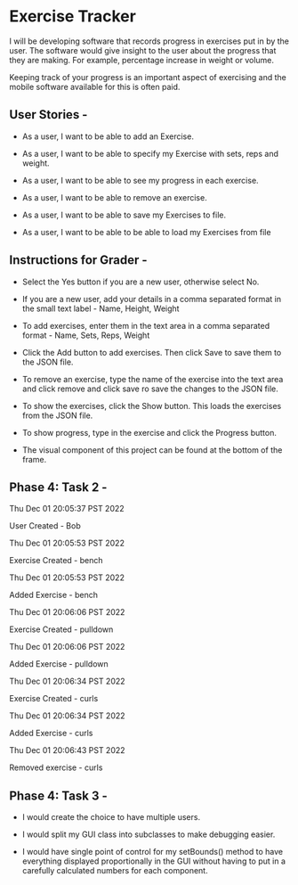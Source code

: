 # Exercise Tracker

I will be developing software that records progress in
exercises put in by the user.
The software would give insight to the user about the
progress that they are making. For example, percentage
increase in weight or volume.

Keeping track of your progress is an important aspect of exercising and the 
mobile software available for this is often paid.

## User Stories -

- As a user, I want to be able to add an Exercise.


- As a user, I want to be able to specify my Exercise with sets, reps and weight.


- As a user, I want to be able to see my progress in each exercise.


- As a user, I want to be able to remove an exercise.


- As a user, I want to be able to save my Exercises to file.


- As a user, I want to be able to be able to load my Exercises from file  

## Instructions for Grader -

- Select the Yes button if you are a new user, otherwise select No.


- If you are a new user, add your details in a comma separated format in the small text label -
Name, Height, Weight


- To add exercises, enter them in the text area in a comma separated format -
Name, Sets, Reps, Weight


- Click the Add button to add exercises. Then click Save to save them to the JSON file.


- To remove an exercise, type the name of the exercise into the text area and click remove and click save ro save the changes to the JSON file.


- To show the exercises, click the Show button. This loads the exercises from the JSON file.


- To show progress, type in the exercise and click the Progress button.


- The visual component of this project can be found at the bottom of the frame.


## Phase 4: Task 2 - 

Thu Dec 01 20:05:37 PST 2022

User Created - Bob

Thu Dec 01 20:05:53 PST 2022

Exercise Created - bench

Thu Dec 01 20:05:53 PST 2022

Added Exercise - bench

Thu Dec 01 20:06:06 PST 2022

Exercise Created - pulldown

Thu Dec 01 20:06:06 PST 2022

Added Exercise - pulldown

Thu Dec 01 20:06:34 PST 2022

Exercise Created - curls

Thu Dec 01 20:06:34 PST 2022

Added Exercise - curls

Thu Dec 01 20:06:43 PST 2022

Removed exercise - curls

## Phase 4: Task 3 - 

- I would create the choice to have multiple users.


- I would split my GUI class into subclasses to make debugging easier.


- I would have single point of control for my setBounds() method to have everything displayed proportionally in the GUI 
without having to put in a carefully calculated numbers for each component. 